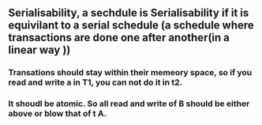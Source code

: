 


## Serialisability, a sechdule is Serialisability if it is equivilant to a serial schedule (a schedule where transactions are done one after another(in a linear way ))

### Transations should stay within their memeory space, so if you read  and write a in T1, you can not  do it in t2. 

### It shoudl be atomic. So all read and write of B should be either above or blow that of t A.